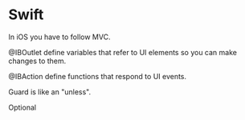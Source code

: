 Swift
=====

In iOS you have to follow MVC.

@IBOutlet define variables that refer to UI elements so you can make changes to them.

@IBAction define functions that respond to UI events.

Guard is like an "unless".

Optional 
